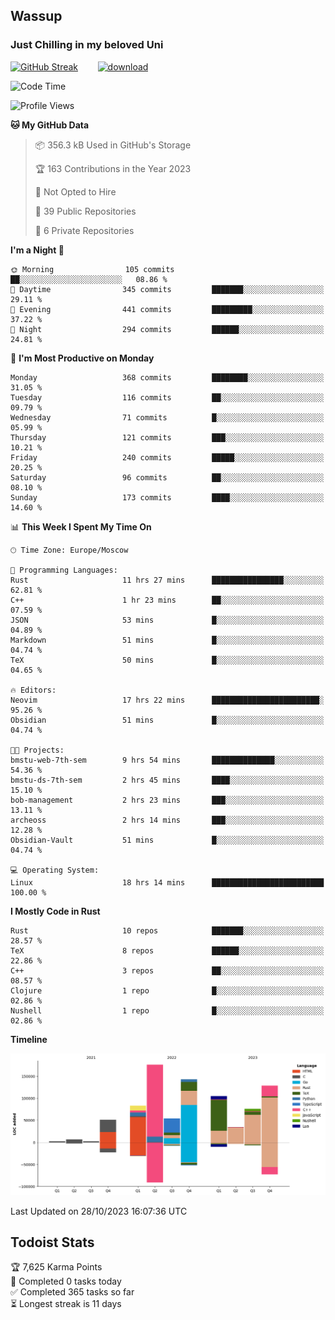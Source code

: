 ## Wassup 
### Just Chilling in my beloved Uni 

<!--
-->

[![GitHub Streak](http://github-readme-streak-stats.herokuapp.com?user=archeoss&theme=shades-of-purple&hide_border=true&date_format=j%20M%5B%20Y%5D)](https://git.io/streak-stats)&nbsp;&nbsp;&nbsp;&nbsp;&nbsp;&nbsp;&nbsp;&nbsp;[![download](https://user-images.githubusercontent.com/68448737/147796309-d8b65b1d-4dde-40d9-b03a-2b42aaa6cd43.jpeg)
](http://bmstu.ru/)

<!--START_SECTION:waka-->
![Code Time](http://img.shields.io/badge/Code%20Time-1%2C960%20hrs%2047%20mins-blue)

![Profile Views](http://img.shields.io/badge/Profile%20Views-0-blue)

**🐱 My GitHub Data** 

> 📦 356.3 kB Used in GitHub's Storage 
 > 
> 🏆 163 Contributions in the Year 2023
 > 
> 🚫 Not Opted to Hire
 > 
> 📜 39 Public Repositories 
 > 
> 🔑 6 Private Repositories 
 > 
**I'm a Night 🦉** 

```text
🌞 Morning                105 commits         ██░░░░░░░░░░░░░░░░░░░░░░░   08.86 % 
🌆 Daytime                345 commits         ███████░░░░░░░░░░░░░░░░░░   29.11 % 
🌃 Evening                441 commits         █████████░░░░░░░░░░░░░░░░   37.22 % 
🌙 Night                  294 commits         ██████░░░░░░░░░░░░░░░░░░░   24.81 % 
```
📅 **I'm Most Productive on Monday** 

```text
Monday                   368 commits         ████████░░░░░░░░░░░░░░░░░   31.05 % 
Tuesday                  116 commits         ██░░░░░░░░░░░░░░░░░░░░░░░   09.79 % 
Wednesday                71 commits          █░░░░░░░░░░░░░░░░░░░░░░░░   05.99 % 
Thursday                 121 commits         ███░░░░░░░░░░░░░░░░░░░░░░   10.21 % 
Friday                   240 commits         █████░░░░░░░░░░░░░░░░░░░░   20.25 % 
Saturday                 96 commits          ██░░░░░░░░░░░░░░░░░░░░░░░   08.10 % 
Sunday                   173 commits         ████░░░░░░░░░░░░░░░░░░░░░   14.60 % 
```


📊 **This Week I Spent My Time On** 

```text
🕑︎ Time Zone: Europe/Moscow

💬 Programming Languages: 
Rust                     11 hrs 27 mins      ████████████████░░░░░░░░░   62.81 % 
C++                      1 hr 23 mins        ██░░░░░░░░░░░░░░░░░░░░░░░   07.59 % 
JSON                     53 mins             █░░░░░░░░░░░░░░░░░░░░░░░░   04.89 % 
Markdown                 51 mins             █░░░░░░░░░░░░░░░░░░░░░░░░   04.74 % 
TeX                      50 mins             █░░░░░░░░░░░░░░░░░░░░░░░░   04.65 % 

🔥 Editors: 
Neovim                   17 hrs 22 mins      ████████████████████████░   95.26 % 
Obsidian                 51 mins             █░░░░░░░░░░░░░░░░░░░░░░░░   04.74 % 

🐱‍💻 Projects: 
bmstu-web-7th-sem        9 hrs 54 mins       ██████████████░░░░░░░░░░░   54.36 % 
bmstu-ds-7th-sem         2 hrs 45 mins       ████░░░░░░░░░░░░░░░░░░░░░   15.10 % 
bob-management           2 hrs 23 mins       ███░░░░░░░░░░░░░░░░░░░░░░   13.11 % 
archeoss                 2 hrs 14 mins       ███░░░░░░░░░░░░░░░░░░░░░░   12.28 % 
Obsidian-Vault           51 mins             █░░░░░░░░░░░░░░░░░░░░░░░░   04.74 % 

💻 Operating System: 
Linux                    18 hrs 14 mins      █████████████████████████   100.00 % 
```

**I Mostly Code in Rust** 

```text
Rust                     10 repos            ███████░░░░░░░░░░░░░░░░░░   28.57 % 
TeX                      8 repos             ██████░░░░░░░░░░░░░░░░░░░   22.86 % 
C++                      3 repos             ██░░░░░░░░░░░░░░░░░░░░░░░   08.57 % 
Clojure                  1 repo              █░░░░░░░░░░░░░░░░░░░░░░░░   02.86 % 
Nushell                  1 repo              █░░░░░░░░░░░░░░░░░░░░░░░░   02.86 % 
```



**Timeline**

![Lines of Code chart](https://raw.githubusercontent.com/archeoss/archeoss/master/assets/bar_graph.png)


 Last Updated on 28/10/2023 16:07:36 UTC
<!--END_SECTION:waka-->

## Todoist Stats

<!-- TODO-IST:START -->
🏆  7,625 Karma Points           
🌸  Completed 0 tasks today           
✅  Completed 365 tasks so far           
⏳  Longest streak is 11 days
<!-- TODO-IST:END -->
